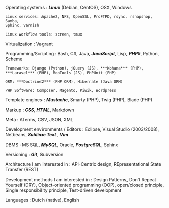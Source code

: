 Operating systems
:   ***Linux*** (Debian, CentOS), OSX, Windows

    Linux services: Apache2, NFS, OpenSSL, ProFTPD, rsync, rsnapshop, Samba,
    Sphinx, Varnish

    Linux workflow tools: screen, tmux

Virtualization
:   Vagrant

Programming/Scripting
:   Bash, C#, Java, ***JavaScript***, Lisp, ***PHP5***, Python, Scheme

    Frameworks: Django (Python), jQuery (JS), ***Kohana*** (PHP),
    ***Laravel*** (PHP), MooTools (JS), PHPUnit (PHP)

    ORM: ***Doctrine2*** (PHP ORM), Hibernate (Java ORM)

    PHP Software: Composer, Magento, Piwik, Wordpress

Template engines
:   ***Mustache***, Smarty (PHP), Twig (PHP), Blade (PHP)

Markup
:   ***CSS***, ***HTML***, Markdown

Meta
:   ATerms, CSV, JSON, XML

Development environments / Editors
:   Eclipse, Visual Studio (2003/2008), Netbeans, ***Sublime Text***
    , ***Vim***

DBMS
:   MS SQL, ***MySQL***, Oracle, ***PostgreSQL***, Sphinx

Versioning
:   ***Git***, Subversion

Architecture I am interested in
:   API-Centric design, REpresentational State Transfer (REST)

Development methods I am interested in
:   Design Patterns, Don't Repeat Yourself (DRY),
    Object-oriented programming (OOP), open/closed principle,
    Single responsibility principle, Test-driven development

Languages
:   Dutch (native), English
